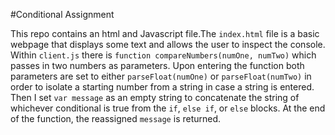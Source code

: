 #Conditional Assignment

This repo contains an html and Javascript file.The `index.html` file is a basic webpage that displays some text and allows the user to inspect the console. Within `client.js` there is `function compareNumbers(numOne, numTwo)` which passes in two numbers as parameters. Upon entering the function both parameters are set to either `parseFloat(numOne)` or `parseFloat(numTwo)` in order to isolate a starting number from a string in case a string is entered. Then I set `var message` as an empty string to concatenate the string of whichever conditional is true from the `if`, `else if`, or `else` blocks. At the end of the function, the reassigned `message` is returned.  


 
